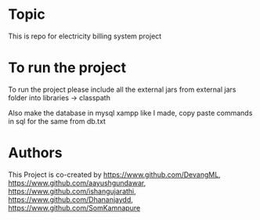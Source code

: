# Topic

This is repo for electricity billing system project

# To run the project

To run the project please include all the external jars from external jars folder into libraries -> classpath

Also make the database in mysql xampp like I made, copy paste commands in sql for the same from db.txt

# Authors

This Project is co-created by https://www.github.com/DevangML, https://www.github.com/aayushgundawar, https://www.github.com/ishangujarathi, https://www.github.com/Dhananjaydd, https://www.github.com/SomKamnapure
